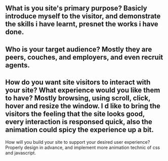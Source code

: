 What is you site's primary purpose?
Basicly introduce myself to the visitor, and demonstrate the skills i have learnt, presnet the works i have done.
-----------------------------------------------------------------------
Who is your target audience?
Mostly they are peers, couches, and employers, and even recruit agents.
-----------------------------------------------------------------------
How do you want site visitors to interact with your site? What experience would you like them to have?
Mostly browsing, using scroll, click, hover and resize the window.
I d like to bring the visitors the feeling that the site looks good, every interaction is responsed quick, also the animation could spicy the experience up a bit. 
-----------------------------------------------------------------------
How will you build your site to support your desired user experience?
Properly design in advance, and implement more animation technic of css and javascript.